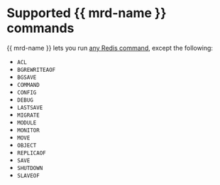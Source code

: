 # Supported {{ mrd-name }} commands

{{ mrd-name }} lets you run [any Redis command](https://redis.io/commands), except the following:

- `ACL`
- `BGREWRITEAOF`
- `BGSAVE`
- `COMMAND`
- `CONFIG`
- `DEBUG`
- `LASTSAVE`
- `MIGRATE`
- `MODULE`
- `MONITOR`
- `MOVE`
- `OBJECT`
- `REPLICAOF`
- `SAVE`
- `SHUTDOWN`
- `SLAVEOF`
